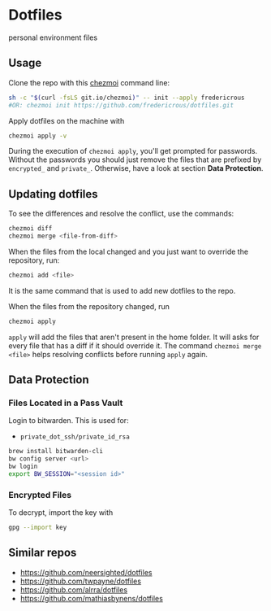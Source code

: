 # Dotfiles

personal environment files

## Usage

Clone the repo with this [chezmoi](https://www.chezmoi.io/) command line:


```sh
sh -c "$(curl -fsLS git.io/chezmoi)" -- init --apply fredericrous
#OR: chezmoi init https://github.com/fredericrous/dotfiles.git
```

Apply dotfiles on the machine with

```sh
chezmoi apply -v
```

During the execution of `chezmoi apply`, you'll get prompted for passwords.
Without the passwords you should just remove the files that are
prefixed by `encrypted_` and `private_`.
Otherwise, have a look at section **Data Protection**.

## Updating dotfiles

To see the differences and resolve the conflict, use the commands:

```sh
chezmoi diff
chezmoi merge <file-from-diff>
```

When the files from the local changed and you just
want to override the repository, run:

```sh
chezmoi add <file>
```

It is the same command that is used to add new dotfiles to the repo.

When the files from the repository changed, run

```sh
chezmoi apply
```

`apply` will add the files that aren't present in the home folder.
It will asks for every file that has a diff if it should override it.
The command `chezmoi merge <file>` helps resolving conflicts before running `apply` again.

## Data Protection

### Files Located in a Pass Vault

Login to bitwarden. This is used for:

- `private_dot_ssh/private_id_rsa`

```sh
brew install bitwarden-cli
bw config server <url>
bw login
export BW_SESSION="<session id>"
```

### Encrypted Files

To decrypt, import the key with

```sh
gpg --import key
```

## Similar repos

- https://github.com/neersighted/dotfiles
- https://github.com/twpayne/dotfiles
- https://github.com/alrra/dotfiles
- https://github.com/mathiasbynens/dotfiles

